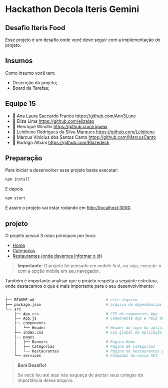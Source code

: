 # Hackathon Decola Iteris Gemini 

## Desafio Iteris Food

Esse projeto é um desafio onde você deve seguir com a implementação do projeto.

## Insumos

Como insumo você tem:

- Descrição do projeto;
- Board de Tarefas;

## Equipe 15
- :rocket: Ana Laura Saccardo Franco https://github.com/Ann3Lune 
- :rocket: Eliza Lima  https://github.com/elizalap 
- :rocket: Henrique Windlin  https://github.com/riquew 
- :rocket: Leidirene Rodrigues da Silva Marques  https://github.com/Leidirene 
- :rocket: Marcus Vinicius dos Santos Canto https://github.com/MarcusCanto 
- :rocket: Rodrigo Albani https://github.com/Blazedeck 


## Preparação

Para iniciar a desenvolver esse projeto basta executar:

```bash
npm install
```

E depois

```bash
npm start
```

E assim o projeto vai estar rodando em <http://localhost:3000>.

## projeto

O projeto possui 3 rotas principais por hora:

- [Home](http://localhost:3000/)
- [Categorias](http://localhost:3000/categorias)
- [Restaurantes (onde devemos informar o id)](http://localhost:3000/restaurantes/:id)

> **Importante:** O projeto foi pensado em mobile first, ou seja, execute-o com a opção mobile em seu navegador.

Também é importante analisar que o projeto respeita a seguinte estrutura, onde destacamos o que é mais importante para o seu desenvolvimento:

```bash
.
├── README.md                                # este arquivo
├── package.json                             # arquivo de dependências
└── src
    ├── App.css                              # CSS do componente App
    ├── App.js                               # Componente App e raiz do projeto
    ├── components                          
    │   └── Header                           # Header do topo da aplicação
    ├── index.css                            # CSS global da aplicação
    ├── pages
    │   ├── Banners                          # Página Home
    │   ├── Categorias                       # Página de Categorias
    │   └── Restaurantes                     # Página de Restaurantes por categoria
    └── services                             # Chamadas da nossa API
```

> **Bom Desafio!**
>
> Se você leu até aqui não esqueça de alertar seus colegas da importância desse arquivo.